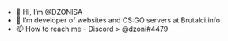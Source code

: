 - 👋 Hi, I’m @DZONISA
- 👀 I’m developer of websites and CS:GO servers at Brutalci.info
- 📫 How to reach me - Discord > @dzoni#4479
